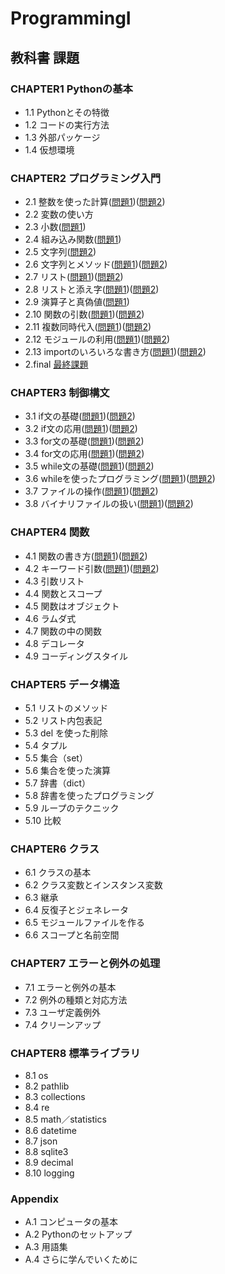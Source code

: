 # ProgrammingI

## 教科書 課題

### CHAPTER1 Pythonの基本

- 1.1 Pythonとその特徴
- 1.2 コードの実行方法
- 1.3 外部パッケージ
- 1.4 仮想環境

### CHAPTER2 プログラミング入門

- 2.1 整数を使った計算([問題1](CHAPTER02/Q2_1_1.py))([問題2](CHAPTER02/Q2_1_2.py))
- 2.2 変数の使い方
- 2.3 小数([問題1](CHAPTER02/Q2_3_1.py))
- 2.4 組み込み関数([問題1](CHAPTER02/Q2_4_1.py))
- 2.5 文字列([問題2](CHAPTER02/Q2_5_2.py))
- 2.6 文字列とメソッド([問題1](CHAPTER02/Q2_6_1.py))([問題2](CHAPTER02/Q2_6_2.py))
- 2.7 リスト([問題1](CHAPTER02/Q2_7_1.py))([問題2](CHAPTER02/Q2_7_2.py))
- 2.8 リストと添え字([問題1](CHAPTER02/Q2_8_1.py))([問題2](CHAPTER02/Q2_8_2.py))
- 2.9 演算子と真偽値([問題1](CHAPTER02/Q2_9_1.py))
- 2.10 関数の引数([問題1](CHAPTER02/Q2_10_1.py))([問題2](CHAPTER02/Q2_10_2.py))
- 2.11 複数同時代入([問題1](CHAPTER02/Q2_11_1.py))([問題2](CHAPTER02/Q2_11_2.py))
- 2.12 モジュールの利用([問題1](CHAPTER02/Q2_12_1.py))([問題2](CHAPTER02/Q2_12_2.py))
- 2.13 importのいろいろな書き方([問題1](CHAPTER02/Q2_13_1.py))([問題2](CHAPTER02/Q2_13_2.py))
- 2.final [最終課題](CHAPTER02/Q2_final.py)

### CHAPTER3 制御構文

- 3.1 if文の基礎([問題1](CHAPTER03/Q3_1_1.py))([問題2](CHAPTER03/Q3_1_2.py))
- 3.2 if文の応用([問題1](CHAPTER03/Q3_2_1.py))([問題2](CHAPTER03/Q3_2_2.py))
- 3.3 for文の基礎([問題1](CHAPTER03/Q3_3_1.py))([問題2](CHAPTER03/Q3_3_2.py))
- 3.4 for文の応用([問題1](CHAPTER03/Q3_4_1.py))([問題2](CHAPTER03/Q3_4_2.py))
- 3.5 while文の基礎([問題1](CHAPTER03/Q3_5_1.py))([問題2](CHAPTER03/Q3_5_2.py))
- 3.6 whileを使ったプログラミング([問題1](CHAPTER03/Q3_6_1.py))([問題2](CHAPTER03/Q3_6_2.py))
- 3.7 ファイルの操作([問題1](CHAPTER03/Q3_7_1.py))([問題2](CHAPTER03/Q3_7_2.py))
- 3.8 バイナリファイルの扱い([問題1](CHAPTER03/Q3_8_1.py))([問題2](CHAPTER03/Q3_8_2.py))

### CHAPTER4 関数

- 4.1 関数の書き方([問題1](CHAPTER04/Q4_1_1.py))([問題2](CHAPTER04/Q4_1_2.py))
- 4.2 キーワード引数([問題1](CHAPTER04/Q4_2_1.py))([問題2](CHAPTER04/Q4_2_2.py))
- 4.3 引数リスト
- 4.4 関数とスコープ
- 4.5 関数はオブジェクト
- 4.6 ラムダ式
- 4.7 関数の中の関数
- 4.8 デコレータ
- 4.9 コーディングスタイル

### CHAPTER5 データ構造

- 5.1 リストのメソッド
- 5.2 リスト内包表記
- 5.3 del を使った削除
- 5.4 タプル
- 5.5 集合（set）
- 5.6 集合を使った演算
- 5.7 辞書（dict）
- 5.8 辞書を使ったプログラミング
- 5.9 ループのテクニック
- 5.10 比較

### CHAPTER6 クラス

- 6.1 クラスの基本
- 6.2 クラス変数とインスタンス変数
- 6.3 継承
- 6.4 反復子とジェネレータ
- 6.5 モジュールファイルを作る
- 6.6 スコープと名前空間

### CHAPTER7 エラーと例外の処理

- 7.1 エラーと例外の基本
- 7.2 例外の種類と対応方法
- 7.3 ユーザ定義例外
- 7.4 クリーンアップ

### CHAPTER8 標準ライブラリ

- 8.1 os
- 8.2 pathlib
- 8.3 collections
- 8.4 re
- 8.5 math／statistics
- 8.6 datetime
- 8.7 json
- 8.8 sqlite3
- 8.9 decimal
- 8.10 logging

### Appendix

- A.1 コンピュータの基本
- A.2 Pythonのセットアップ
- A.3 用語集
- A.4 さらに学んでいくために
